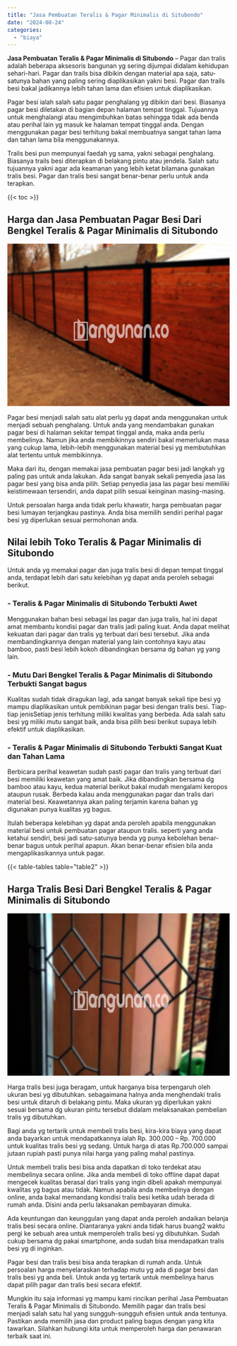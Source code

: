 ```yaml
---
title: "Jasa Pembuatan Teralis & Pagar Minimalis di Situbondo"
date: "2024-08-24"
categories: 
  - "biaya"
---
```


**Jasa Pembuatan Teralis & Pagar Minimalis di Situbondo** – Pagar dan tralis adalah beberapa aksesoris bangunan yg sering dijumpai didalam kehidupan sehari-hari. Pagar dan trails bisa dibikin dengan material apa saja, satu-satunya bahan yang paling sering diaplikasikan yakni besi. Pagar dan trails besi bakal jadikannya lebih tahan lama dan efisien untuk diaplikasikan.

Pagar besi ialah salah satu pagar penghalang yg dibikin dari besi. Biasanya pagar besi diletakan di bagian depan halaman tempat tinggal. Tujuannya untuk menghalangi atau mengimbuhkan batas sehingga tidak ada benda atau perihal lain yg masuk ke halaman tempat tinggal anda. Dengan menggunakan pagar besi terhitung bakal membuatnya sangat tahan lama dan tahan lama bila menggunakannya.

Tralis besi pun mempunyai faedah yg sama, yakni sebagai penghalang. Biasanya trails besi diterapkan di belakang pintu atau jendela. Salah satu tujuannya yakni agar ada keamanan yang lebih ketat bilamana gunakan tralis besi. Pagar dan tralis besi sangat benar-benar perlu untuk anda terapkan.

{{< toc >}}

## Harga dan Jasa Pembuatan Pagar Besi Dari Bengkel Teralis & Pagar Minimalis di Situbondo

![Jasa Pembuatan Teralis & Pagar Minimalis di Situbondo](/images/pagar-minimalis-murah-26.png)

Pagar besi menjadi salah satu alat perlu yg dapat anda menggunakan untuk menjadi sebuah penghalang. Untuk anda yang mendambakan gunakan pagar besi di halaman sekitar tempat tinggal anda, maka anda perlu membelinya. Namun jika anda membikinnya sendiri bakal memerlukan masa yang cukup lama, lebih-lebih menggunakan material besi yg membutuhkan alat tertentu untuk membikinnya.

Maka dari itu, dengan memakai jasa pembuatan pagar besi jadi langkah yg paling pas untuk anda lakukan. Ada sangat banyak sekali penyedia jasa las pagar besi yang bisa anda pilih. Setiap penyedia jasa las pagar besi memiliki keistimewaan tersendiri, anda dapat pilih sesuai keinginan masing-masing.

Untuk persoalan harga anda tidak perlu khawatir, harga pembuatan pagar besi lumayan terjangkau pastinya. Anda bisa memilih sendiri perihal pagar besi yg diperlukan sesuai permohonan anda.

## Nilai lebih Toko Teralis & Pagar Minimalis di Situbondo

Untuk anda yg memakai pagar dan juga tralis besi di depan tempat tinggal anda, terdapat lebih dari satu kelebihan yg dapat anda peroleh sebagai berikut.

### \- Teralis & Pagar Minimalis di Situbondo Terbukti Awet

Menggunakan bahan besi sebagai las pagar dan juga tralis, hal ini dapat amat membantu kondisi pagar dan tralis jadi paling kuat. Anda dapat melihat kekuatan dari pagar dan tralis yg terbuat dari besi tersebut. Jika anda membandingkannya dengan material yang lain contohnya kayu atau bamboo, pasti besi lebih kokoh dibandingkan bersama dg bahan yg yang lain.

### \- Mutu Dari Bengkel Teralis & Pagar Minimalis di Situbondo Terbukti Sangat bagus

Kualitas sudah tidak diragukan lagi, ada sangat banyak sekali tipe besi yg mampu diaplikasikan untuk pembikinan pagar besi dengan tralis besi. Tiap-tiap jenisSetiap jenis terhitung miliki kwalitas yang berbeda. Ada salah satu besi yg miliki mutu sangat baik, anda bisa pilih besi berikut supaya lebih efektif untuk diaplikasikan.

### \- Teralis & Pagar Minimalis di Situbondo Terbukti Sangat Kuat dan Tahan Lama

Berbicara perihal keawetan sudah pasti pagar dan tralis yang terbuat dari besi memiliki keawetan yang amat baik. Jika dibandingkan bersama dg bamboo atau kayu, kedua material berikut bakal mudah mengalami keropos ataupun rusak. Berbeda kalau anda menggunakan pagar dan tralis dari material besi. Keawetannya akan paling terjamin karena bahan yg digunakan punya kualitas yg bagus.

Itulah beberapa kelebihan yg dapat anda peroleh apabila menggunakan material besi untuk pembuatan pagar ataupun tralis. seperti yang anda ketahui sendiri, besi jadi satu-satunya benda yg punya kebolehan benar-benar bagus untuk perihal apapun. Akan benar-benar efisien bila anda mengaplikasikannya untuk pagar.

{{< table-tables table="table2" >}}

## Harga Tralis Besi Dari Bengkel Teralis & Pagar Minimalis di Situbondo

![Jasa Pembuatan Teralis & Pagar Minimalis di Situbondo](/images/teralis-minimalis-murah-42.png)

Harga tralis besi juga beragam, untuk harganya bisa terpengaruh oleh ukuran besi yg dibutuhkan. sebagaimana halnya anda menghendaki tralis besi untuk ditaruh di belakang pintu. Maka ukuran yg diperlukan yakni sesuai bersama dg ukuran pintu tersebut didalam melaksanakan pembelian tralis yg dibutuhkan.

Bagi anda yg tertarik untuk membeli tralis besi, kira-kira biaya yang dapat anda bayarkan untuk mendapatkannya ialah Rp. 300.000 – Rp. 700.000 untuk kualitas tralis besi yg sedang. Untuk harga di atas Rp.700.000 sampai jutaan rupiah pasti punya nilai harga yang paling mahal pastinya.

Untuk membeli tralis besi bisa anda dapatkan di toko terdekat atau membelinya secara online. Jika anda membeli di toko offline dapat dapat mengecek kualitas berasal dari tralis yang ingin dibeli apakah mempunyai kwalitas yg bagus atau tidak. Namun apabila anda membelinya dengan online, anda bakal memandang kondisi tralis besi ketika udah berada di rumah anda. Disini anda perlu laksanakan pembayaran dimuka.

Ada keuntungan dan keunggulan yang dapat anda peroleh andaikan belanja tralis besi secara online. Diantaranya yakni anda tidak harus buang2 waktu pergi ke sebuah area untuk memperoleh tralis besi yg dibutuhkan. Sudah cukup bersama dg pakai smartphone, anda sudah bisa mendapatkan tralis besi yg di inginkan.

Pagar besi dan tralis besi bisa anda terapkan di rumah anda. Untuk persoalan harga menyelaraskan terhadap mutu yg ada di pagar besi dan tralis besi yg anda beli. Untuk anda yg tertarik untuk membelinya harus dapat pilih pagar dan tralis besi secara efektif.

Mungkin itu saja informasi yg mampu kami rincikan perihal Jasa Pembuatan Teralis & Pagar Minimalis di Situbondo. Memilih pagar dan tralis besi menjadi salah satu hal yang sungguh-sungguh efisien untuk anda tentunya. Pastikan anda memilih jasa dan product paling bagus dengan yang kita tawarkan. Silahkan hubungi kita untuk memperoleh harga dan penawaran terbaik saat ini.
